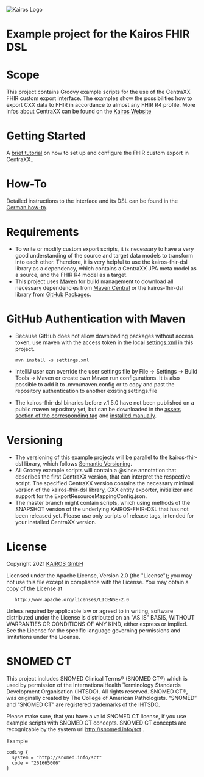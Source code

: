 ![Kairos Logo](https://www.kairos.de/app/uploads/kairos-logo-blue_iqvia.png "Kairos Logo")

Example project for the Kairos FHIR DSL
========================================

# Scope

This project contains Groovy example scripts for the use of the CentraXX FHIR custom export interface. 
The examples show the possibilities how to export CXX data to FHIR in accordance to almost any FHIR R4 profile. 
More infos about CentraXX can be found on the [Kairos Website](https://www.kairos.de/en/)

# Getting Started

A [brief tutorial](gettingstarted.md) on how to set up and configure the FHIR custom export in CentraXX..  

# How-To

Detailed instructions to the interface and its DSL can be found in the [German how-to](/CXX_FHIR_Custom_Export.pdf).

# Requirements

* To write or modify custom export scripts, it is necessary to have a very good understanding of the source and target data models to transform into
  each other. Therefore, it is very helpful to use the kairos-fhir-dsl library as a dependency, which contains a CentraXX JPA meta model as a source,
  and the FHIR R4 model as a target.
* This project uses [Maven](https://maven.apache.org/) for build management to download all necessary dependencies
  from [Maven Central](https://mvnrepository.com/repos/central) or the kairos-fhir-dsl library
  from [GitHub Packages](https://github.com/kairos-fhir/kairos-fhir-dsl-mapping-example/packages/606516/versions).

# GitHub Authentication with Maven

* Because GitHub does not allow downloading packages without access token, use maven with the access token in the local [settings.xml](settings.xml)
  in this project.

  ```
  mvn install -s settings.xml
  ```

* IntelliJ user can override the user settings file by File -> Settings -> Build Tools -> Maven or create own Maven run configurations. It is also
  possible to add it to .mvn/maven.config or to copy and past the repository authentication to another existing settings.file

* The kairos-fhir-dsl binaries before v.1.5.0 have not been published on a public maven repository yet, but can be downloaded in
  the [assets section of the corresponding tag](https://github.com/kairos-fhir/kairos-fhir-dsl-mapping-example/releases)
  and [installed manually](https://maven.apache.org/guides/mini/guide-3rd-party-jars-local.html).

# Versioning

* The versioning of this example projects will be parallel to the kairos-fhir-dsl library, which
  follows [Semantic Versioning](https://semver.org/spec/v2.0.0.html).
* All Groovy example scripts will contain a @since annotation that describes the first CentraXX version, that can interpret the respective script. The
  specified CentraXX version contains the necessary minimal version of the kairos-fhir-dsl library, CXX entity exporter, initializer and support for
  the ExportResourceMappingConfig.json.
* The master branch might contain scripts, which using methods of the SNAPSHOT version of the underlying KAIROS-FHIR-DSL that has not been released yet. 
  Please use only scripts of release tags, intended for your installed CentraXX version.

# License

Copyright 2021 [KAIROS GmbH](https://kairos.de)

Licensed under the Apache License, Version 2.0 (the "License");
you may not use this file except in compliance with the License.
You may obtain a copy of the License at

       http://www.apache.org/licenses/LICENSE-2.0

Unless required by applicable law or agreed to in writing, software
distributed under the License is distributed on an "AS IS" BASIS,
WITHOUT WARRANTIES OR CONDITIONS OF ANY KIND, either express or implied.
See the License for the specific language governing permissions and
limitations under the License.

# SNOMED CT

This project includes SNOMED Clinical Terms® (SNOMED CT®) which is used by permission of the InternationalHealth Terminology Standards Development Organisation (IHTSDO). All rights reserved. SNOMED CT®, was originally created by The College of American Pathologists. “SNOMED” and “SNOMED CT” are registered trademarks of the IHTSDO.

Please make sure, that you have a valid SNOMED CT license, if you use example scripts with SNOMED CT concepts. 
SNOMED CT concepts are recognizable by the system url http://snomed.info/sct .

Example 

```
coding {
  system = "http://snomed.info/sct"
  code = "261665006"
}
```
